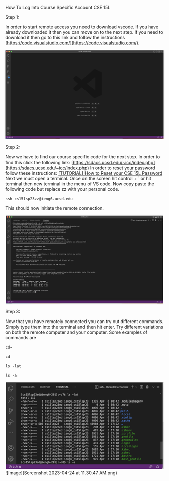 How To Log Into Course Specific Account CSE 15L

Step 1:

In order to start remote access you need to download vscode. If you have already downloaded it then you can move on to the next step. If you need to download it then go to this link and follow the instructions [https://code.visualstudio.com/](https://code.visualstudio.com/).

![Image](VSCode.png)

Step 2:

Now we have to find our course specific code for the next step. In order to find this click the following link: [https://sdacs.ucsd.edu/~icc/index.php](https://sdacs.ucsd.edu/~icc/index.php) In order to reset your password follow these instructions:  [[TUTORIAL] How to Reset your CSE 15L Password](https://drive.google.com/file/d/17IDZn8Qq7Q0RkYMxdiIR0o6HJ3B5YqSW/view) Next we must open a terminal. Once on the screen hit control + ` or hit terminal then new terminal in the menu of VS code. Now copy paste the following code but replace zz with your personal code. 
```
ssh cs15lsp23zz@ieng6.ucsd.edu 
```
This should now initiate the remote connection.

![Image](Remote.png)

Step 3:

Now that you have remotely connected you can try out different commands. Simply type them into the terminal and then hit enter. Try different variations on both the remote computer and your computer. Some examples of commands are 
``` 
cd~ 
``` 
``` 
cd 
``` 
``` 
ls -lat 
``` 
``` 
ls -a 
```

![Image](Commands.png)
![Image](Screenshot 2023-04-24 at 11.30.47 AM.png)

